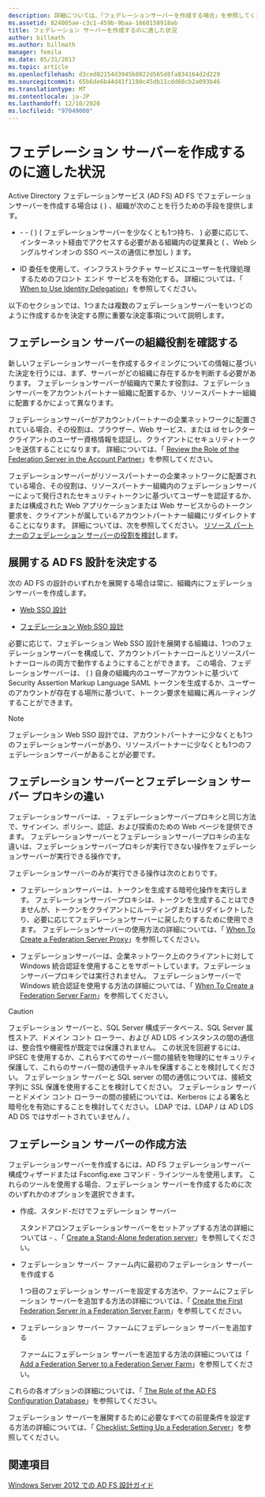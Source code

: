 ```yaml
---
description: 詳細については、「フェデレーションサーバーを作成する場合」を参照してください。
ms.assetid: 824005ae-c3c1-459b-9baa-1660158918ab
title: フェデレーション サーバーを作成するのに適した状況
author: billmath
ms.author: billmath
manager: femila
ms.date: 05/31/2017
ms.topic: article
ms.openlocfilehash: d3ced02154d3945b8022d565d8fa834164d2d229
ms.sourcegitcommit: 65b6de6b44d41f1180c45db11cdd60cb2a093b46
ms.translationtype: MT
ms.contentlocale: ja-JP
ms.lasthandoff: 12/10/2020
ms.locfileid: "97049000"
---
```

# <a name="when-to-create-a-federation-server"></a>フェデレーション サーバーを作成するのに適した状況

Active Directory フェデレーションサービス (AD FS) AD FS でフェデレーションサーバーを作成する場合は \( \) 、組織が次のことを行うための手段を提供します。

-   \- \- \( \) \( フェデレーションサーバーを少なくとも1つ持ち、 \) 必要に応じて、インターネット経由でアクセスする必要がある組織内の従業員と \( 、Web シングルサインオンの SSO ベースの通信に参加し \) ます。

-   ID 委任を使用して、インフラストラクチャ サービスにユーザーを代理処理するためのフロント エンド サービスを有効化する。 詳細については、「 [When to Use Identity Delegation](When-to-Use-Identity-Delegation.md)」を参照してください。

以下のセクションでは、1つまたは複数のフェデレーションサーバーをいつどのように作成するかを決定する際に重要な決定事項について説明します。

## <a name="determine-the-organizational-role-for-the-federation-server"></a>フェデレーション サーバーの組織役割を確認する
新しいフェデレーションサーバーを作成するタイミングについての情報に基づいた決定を行うには、まず、サーバーがどの組織に存在するかを判断する必要があります。 フェデレーションサーバーが組織内で果たす役割は、フェデレーションサーバーをアカウントパートナー組織に配置するか、リソースパートナー組織に配置するかによって異なります。

フェデレーションサーバーがアカウントパートナーの企業ネットワークに配置されている場合、その役割は、ブラウザー、Web サービス、または id セレクタークライアントのユーザー資格情報を認証し、クライアントにセキュリティトークンを送信することになります。 詳細については、「 [Review the Role of the Federation Server in the Account Partner](Review-the-Role-of-the-Federation-Server-in-the-Account-Partner.md)」を参照してください。

フェデレーションサーバーがリソースパートナーの企業ネットワークに配置されている場合、その役割は、リソースパートナー組織内のフェデレーションサーバーによって発行されたセキュリティトークンに基づいてユーザーを認証するか、または構成された Web アプリケーションまたは Web サービスからのトークン要求を、クライアントが属しているアカウントパートナー組織にリダイレクトすることになります。 詳細については、次を参照してください。 [リソース パートナーのフェデレーション サーバーの役割を検討](Review-the-Role-of-the-Federation-Server-in-the-Resource-Partner.md)します。

## <a name="determine-which-ad-fs-design-to-deploy"></a>展開する AD FS 設計を決定する
次の AD FS の設計のいずれかを展開する場合は常に、組織内にフェデレーションサーバーを作成します。

-   [Web SSO 設計](Web-SSO-Design.md)

-   [フェデレーション Web SSO 設計](Federated-Web-SSO-Design.md)

必要に応じて、フェデレーション Web SSO 設計を展開する組織は、1つのフェデレーションサーバーを構成して、アカウントパートナーロールとリソースパートナーロールの両方で動作するようにすることができます。 この場合、フェデレーションサーバーは、 \( \) 自身の組織内のユーザーアカウントに基づいて Security Assertion Markup Language SAML トークンを生成するか、ユーザーのアカウントが存在する場所に基づいて、トークン要求を組織に再ルーティングすることができます。

> [!NOTE]
> フェデレーション Web SSO 設計では、アカウントパートナーに少なくとも1つのフェデレーションサーバーがあり、リソースパートナーに少なくとも1つのフェデレーションサーバーがあることが必要です。

## <a name="differences-between-a-federation-server-and-a-federation-server-proxy"></a>フェデレーション サーバーとフェデレーション サーバー プロキシの違い
フェデレーションサーバーは、 \- フェデレーションサーバープロキシと同じ方法で、サインイン、ポリシー、認証、および探索のための Web ページを提供できます。 フェデレーションサーバーとフェデレーションサーバープロキシの主な違いは、フェデレーションサーバープロキシが実行できない操作をフェデレーションサーバーが実行できる操作です。

フェデレーションサーバーのみが実行できる操作は次のとおりです。

-   フェデレーションサーバーは、トークンを生成する暗号化操作を実行します。 フェデレーションサーバープロキシは、トークンを生成することはできませんが、トークンをクライアントにルーティングまたはリダイレクトしたり、必要に応じてフェデレーションサーバーに戻したりするために使用できます。 フェデレーションサーバーの使用方法の詳細については、「 [When To Create a Federation Server Proxy](When-to-Create-a-Federation-Server-Proxy.md)」を参照してください。

-   フェデレーションサーバーは、企業ネットワーク上のクライアントに対して Windows 統合認証を使用することをサポートしています。フェデレーションサーバープロキシでは実行されません。 フェデレーションサーバーで Windows 統合認証を使用する方法の詳細については、「 [When To Create a Federation Server Farm](When-to-Create-a-Federation-Server-Farm.md)」を参照してください。

> [!CAUTION]
> フェデレーション サーバーと、SQL Server 構成データベース、SQL Server 属性ストア、ドメイン コント ローラー、および AD LDS インスタンスの間の通信は、整合性や機密性が既定では保護されません。 この状況を回避するには、IPSEC を使用するか、これらすべてのサーバー間の接続を物理的にセキュリティ保護して、これらのサーバー間の通信チャネルを保護することを検討してください。 フェデレーション サーバーと SQL server の間の通信については、接続文字列に SSL 保護を使用することを検討してください。 フェデレーション サーバーとドメイン コント ローラーの間の接続については、Kerberos による署名と暗号化を有効にすることを検討してください。 LDAP では、LDAP \/ は AD LDS AD DS ではサポートされていません \/ 。

## <a name="how-to-create-a-federation-server"></a>フェデレーション サーバーの作成方法
フェデレーションサーバーを作成するには、AD FS フェデレーションサーバー構成ウィザードまたは Fsconfig.exe コマンド \- ラインツールを使用します。 これらのツールを使用する場合、フェデレーション サーバーを作成するために次のいずれかのオプションを選択できます。

-   作成、スタンド\-だけでフェデレーション サーバー

    スタンドアロンフェデレーションサーバーをセットアップする方法の詳細については \- 、「 [Create a Stand-Alone federation server](../../ad-fs/deployment/Create-a-Stand-Alone-Federation-Server.md)」を参照してください。

-   フェデレーション サーバー ファーム内に最初のフェデレーション サーバーを作成する

    1 つ目のフェデレーション サーバーを設定する方法や、ファームにフェデレーション サーバーを追加する方法の詳細については、「 [Create the First Federation Server in a Federation Server Farm](../../ad-fs/deployment/Create-the-First-Federation-Server-in-a-Federation-Server-Farm.md)」を参照してください。

-   フェデレーション サーバー ファームにフェデレーション サーバーを追加する

    ファームにフェデレーション サーバーを追加する方法の詳細については「 [Add a Federation Server to a Federation Server Farm](../../ad-fs/deployment/Add-a-Federation-Server-to-a-Federation-Server-Farm.md)」を参照してください。

これらの各オプションの詳細については、「 [The Role of the AD FS Configuration Database](../../ad-fs/technical-reference/The-Role-of-the-AD-FS-Configuration-Database.md)」を参照してください。

フェデレーション サーバーを展開するために必要なすべての前提条件を設定する方法の詳細については、「 [Checklist: Setting Up a Federation Server](../../ad-fs/deployment/Checklist--Setting-Up-a-Federation-Server.md)」を参照してください。

## <a name="see-also"></a>関連項目
[Windows Server 2012 での AD FS 設計ガイド](AD-FS-Design-Guide-in-Windows-Server-2012.md)

